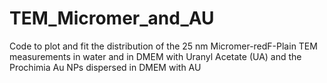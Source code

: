 # TEM_Micromer_and_AU
Code to plot and fit the distribution of the 25 nm Micromer-redF-Plain TEM measurements in water and in DMEM with Uranyl Acetate (UA) and the Prochimia Au NPs dispersed in DMEM with AU
